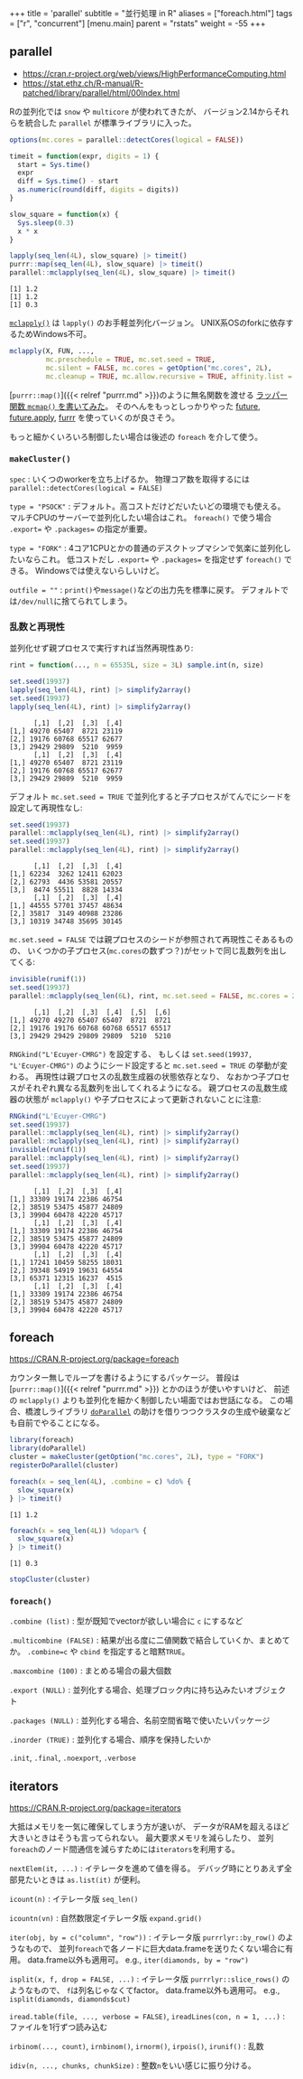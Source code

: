 +++
title = 'parallel'
subtitle = "並行処理 in R"
aliases = ["foreach.html"]
tags = ["r", "concurrent"]
[menu.main]
  parent = "rstats"
  weight = -55
+++



## parallel

- https://cran.r-project.org/web/views/HighPerformanceComputing.html
- https://stat.ethz.ch/R-manual/R-patched/library/parallel/html/00Index.html

Rの並列化では `snow` や `multicore` が使われてきたが、
バージョン2.14からそれらを統合した `parallel` が標準ライブラリに入った。


``` r
options(mc.cores = parallel::detectCores(logical = FALSE))

timeit = function(expr, digits = 1) {
  start = Sys.time()
  expr
  diff = Sys.time() - start
  as.numeric(round(diff, digits = digits))
}

slow_square = function(x) {
  Sys.sleep(0.3)
  x * x
}

lapply(seq_len(4L), slow_square) |> timeit()
purrr::map(seq_len(4L), slow_square) |> timeit()
parallel::mclapply(seq_len(4L), slow_square) |> timeit()
```

```
[1] 1.2
[1] 1.2
[1] 0.3
```

[`mclapply()`](https://stat.ethz.ch/R-manual/R-patched/library/parallel/html/mclapply.html)
は `lapply()` のお手軽並列化バージョン。
UNIX系OSのforkに依存するためWindows不可。

```r
mclapply(X, FUN, ...,
         mc.preschedule = TRUE, mc.set.seed = TRUE,
         mc.silent = FALSE, mc.cores = getOption("mc.cores", 2L),
         mc.cleanup = TRUE, mc.allow.recursive = TRUE, affinity.list = NULL)
```

[`purrr::map()`]({{< relref "purrr.md" >}})のように無名関数を渡せる
[ラッパー関数 `mcmap()` を書いてみた](https://github.com/heavywatal/rwtl/blob/master/R/parallel.R)。
そのへんをもっとしっかりやった
[future](https://github.com/HenrikBengtsson/future),
[future.apply](https://github.com/HenrikBengtsson/future.apply),
[furrr](https://github.com/DavisVaughan/furrr)
を使っていくのが良さそう。

もっと細かくいろいろ制御したい場合は後述の `foreach` を介して使う。


### `makeCluster()`

`spec`
: いくつのworkerを立ち上げるか。
  物理コア数を取得するには `parallel::detectCores(logical = FALSE)`

`type = "PSOCK"`
: デフォルト。高コストだけどだいたいどの環境でも使える。
  マルチCPUのサーバーで並列化したい場合はこれ。
  `foreach()` で使う場合 `.export=` や `.packages=` の指定が重要。

`type = "FORK"`
: 4コア1CPUとかの普通のデスクトップマシンで気楽に並列化したいならこれ。
  低コストだし `.export=` や `.packages=` を指定せず `foreach()` できる。
  Windowsでは使えないらしいけど。

`outfile = ""`
: `print()`や`message()`などの出力先を標準に戻す。
  デフォルトでは`/dev/null`に捨てられてしまう。


### 乱数と再現性

並列化せず親プロセスで実行すれば当然再現性あり:

``` r
rint = function(..., n = 65535L, size = 3L) sample.int(n, size)

set.seed(19937)
lapply(seq_len(4L), rint) |> simplify2array()
set.seed(19937)
lapply(seq_len(4L), rint) |> simplify2array()
```

```
      [,1]  [,2]  [,3]  [,4]
[1,] 49270 65407  8721 23119
[2,] 19176 60768 65517 62677
[3,] 29429 29809  5210  9959
      [,1]  [,2]  [,3]  [,4]
[1,] 49270 65407  8721 23119
[2,] 19176 60768 65517 62677
[3,] 29429 29809  5210  9959
```

デフォルト `mc.set.seed = TRUE` で並列化すると子プロセスがてんでにシードを設定して再現性なし:

``` r
set.seed(19937)
parallel::mclapply(seq_len(4L), rint) |> simplify2array()
set.seed(19937)
parallel::mclapply(seq_len(4L), rint) |> simplify2array()
```

```
      [,1]  [,2]  [,3]  [,4]
[1,] 62234  3262 12411 62023
[2,] 62793  4436 53581 20557
[3,]  8474 55511  8828 14334
      [,1]  [,2]  [,3]  [,4]
[1,] 44555 57701 37457 48634
[2,] 35817  3149 40988 23286
[3,] 10319 34748 35695 30145
```

`mc.set.seed = FALSE` では親プロセスのシードが参照されて再現性こそあるものの、
いくつかの子プロセス(`mc.cores`の数ずつ？)がセットで同じ乱数列を出してくる:

``` r
invisible(runif(1))
set.seed(19937)
parallel::mclapply(seq_len(6L), rint, mc.set.seed = FALSE, mc.cores = 2L) |> simplify2array()
```

```
      [,1]  [,2]  [,3]  [,4]  [,5]  [,6]
[1,] 49270 49270 65407 65407  8721  8721
[2,] 19176 19176 60768 60768 65517 65517
[3,] 29429 29429 29809 29809  5210  5210
```

`RNGkind("L'Ecuyer-CMRG")` を設定する、
もしくは `set.seed(19937, "L'Ecuyer-CMRG")` のようにシード設定すると
`mc.set.seed = TRUE` の挙動が変わる。
再現性は親プロセスの乱数生成器の状態依存となり、
なおかつ子プロセスがそれぞれ異なる乱数列を出してくれるようになる。
親プロセスの乱数生成器の状態が `mclapply()` や子プロセスによって更新されないことに注意:

``` r
RNGkind("L'Ecuyer-CMRG")
set.seed(19937)
parallel::mclapply(seq_len(4L), rint) |> simplify2array()
parallel::mclapply(seq_len(4L), rint) |> simplify2array()
invisible(runif(1))
parallel::mclapply(seq_len(4L), rint) |> simplify2array()
set.seed(19937)
parallel::mclapply(seq_len(4L), rint) |> simplify2array()
```

```
      [,1]  [,2]  [,3]  [,4]
[1,] 33309 19174 22386 46754
[2,] 38519 53475 45877 24809
[3,] 39904 60478 42220 45717
      [,1]  [,2]  [,3]  [,4]
[1,] 33309 19174 22386 46754
[2,] 38519 53475 45877 24809
[3,] 39904 60478 42220 45717
      [,1]  [,2]  [,3]  [,4]
[1,] 17241 10459 58255 18031
[2,] 39348 54919 19631 64554
[3,] 65371 12315 16237  4515
      [,1]  [,2]  [,3]  [,4]
[1,] 33309 19174 22386 46754
[2,] 38519 53475 45877 24809
[3,] 39904 60478 42220 45717
```

## foreach

<https://CRAN.R-project.org/package=foreach>

カウンター無しでループを書けるようにするパッケージ。
普段は [`purrr::map()`]({{< relref "purrr.md" >}}) とかのほうが使いやすいけど、
前述の `mclapply()` よりも並列化を細かく制御したい場面ではお世話になる。
この場合、橋渡しライブラリ
[`doParallel`](https://CRAN.R-project.org/package=doParallel)
の助けを借りつつクラスタの生成や破棄なども自前でやることになる。


``` r
library(foreach)
library(doParallel)
cluster = makeCluster(getOption("mc.cores", 2L), type = "FORK")
registerDoParallel(cluster)

foreach(x = seq_len(4L), .combine = c) %do% {
  slow_square(x)
} |> timeit()
```

```
[1] 1.2
```

``` r
foreach(x = seq_len(4L)) %dopar% {
  slow_square(x)
} |> timeit()
```

```
[1] 0.3
```

``` r
stopCluster(cluster)
```

### `foreach()`

`.combine (list)`
: 型が既知でvectorが欲しい場合に `c` にするなど

`.multicombine (FALSE)`
: 結果が出る度に二値関数で結合していくか、まとめてか。
  `.combine=c` や `cbind` を指定すると暗黙`TRUE`。

`.maxcombine (100)`
: まとめる場合の最大個数

`.export (NULL)`
: 並列化する場合、処理ブロック内に持ち込みたいオブジェクト

`.packages (NULL)`
: 並列化する場合、名前空間省略で使いたいパッケージ

`.inorder (TRUE)`
: 並列化する場合、順序を保持したいか

`.init`, `.final`, `.noexport`, `.verbose`


## iterators

<https://CRAN.R-project.org/package=iterators>

大抵はメモリを一気に確保してしまう方が速いが、
データがRAMを超えるほど大きいときはそうも言ってられない。
最大要求メモリを減らしたり、
並列`foreach`のノード間通信を減らすためには`iterators`を利用する。

`nextElem(it, ...)`
: イテレータを進めて値を得る。
  デバッグ時にとりあえず全部見たいときは `as.list(it)` が便利。

`icount(n)`
: イテレータ版 `seq_len()`

`icountn(vn)`
: 自然数限定イテレータ版 `expand.grid()`

`iter(obj, by = c("column", "row"))`
: イテレータ版 `purrrlyr::by_row()` のようなもので、
  並列`foreach`で各ノードに巨大data.frameを送りたくない場合に有用。
  data.frame以外も適用可。
  e.g., `iter(diamonds, by = "row")`

`isplit(x, f, drop = FALSE, ...)`
: イテレータ版 `purrrlyr::slice_rows()` のようなもので、
  `f`は列名じゃなくてfactor。
  data.frame以外も適用可。
  e.g., `isplit(diamonds, diamonds$cut)`

`iread.table(file, ..., verbose = FALSE)`, `ireadLines(con, n = 1, ...)`
: ファイルを1行ずつ読み込む

`irbinom(..., count)`, `irnbinom()`, `irnorm()`, `irpois()`, `irunif()`
: 乱数

`idiv(n, ..., chunks, chunkSize)`
: 整数`n`をいい感じに振り分ける。
